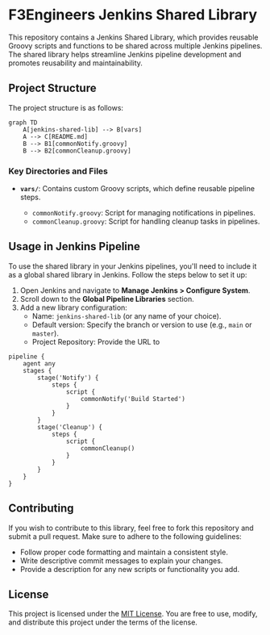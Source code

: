 # F3Engineers Jenkins Shared Library

This repository contains a Jenkins Shared Library, which provides reusable Groovy scripts and functions to be shared across multiple Jenkins pipelines. The shared library helps streamline Jenkins pipeline development and promotes reusability and maintainability.

## Project Structure

The project structure is as follows:

```mermaid
graph TD
    A[jenkins-shared-lib] --> B[vars]
    A --> C[README.md]
    B --> B1[commonNotify.groovy]
    B --> B2[commonCleanup.groovy]
```
### Key Directories and Files

- **`vars/`**:
  Contains custom Groovy scripts, which define reusable pipeline steps.

    - `commonNotify.groovy`: Script for managing notifications in pipelines.
    - `commonCleanup.groovy`: Script for handling cleanup tasks in pipelines.

## Usage in Jenkins Pipeline

To use the shared library in your Jenkins pipelines, you'll need to include it as a global shared library in Jenkins. Follow the steps below to set it up:

1. Open Jenkins and navigate to **Manage Jenkins > Configure System**.
2. Scroll down to the **Global Pipeline Libraries** section.
3. Add a new library configuration:
    - Name: `jenkins-shared-lib` (or any name of your choice).
    - Default version: Specify the branch or version to use (e.g., `main` or `master`).
    - Project Repository: Provide the URL to

```grooy
pipeline {
    agent any 
    stages { 
        stage('Notify') {
            steps { 
                script { 
                    commonNotify('Build Started')
                }
            }
        }
        stage('Cleanup') {
            steps {
                script { 
                    commonCleanup()
                }
            }
        }
    }
}
```

## Contributing

If you wish to contribute to this library, feel free to fork this repository and submit a pull request. Make sure to adhere to the following guidelines:

- Follow proper code formatting and maintain a consistent style.
- Write descriptive commit messages to explain your changes.
- Provide a description for any new scripts or functionality you add.

## License

This project is licensed under the [MIT License](https://opensource.org/licenses/MIT). You are free to use, modify, and distribute this project under the terms of the license.
